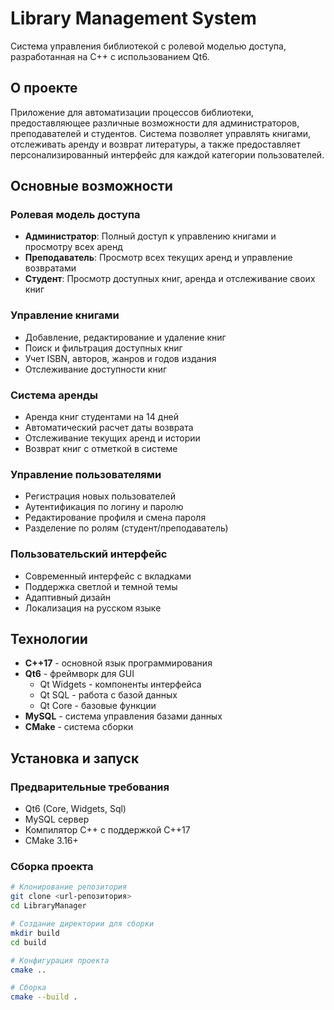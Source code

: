 # Library Management System

Система управления библиотекой с ролевой моделью доступа, разработанная на C++ с использованием Qt6.

##  О проекте

Приложение для автоматизации процессов библиотеки, предоставляющее различные возможности для администраторов, преподавателей и студентов. Система позволяет управлять книгами, отслеживать аренду и возврат литературы, а также предоставляет персонализированный интерфейс для каждой категории пользователей.

##  Основные возможности

### Ролевая модель доступа

- **Администратор**: Полный доступ к управлению книгами и просмотру всех аренд
- **Преподаватель**: Просмотр всех текущих аренд и управление возвратами
- **Студент**: Просмотр доступных книг, аренда и отслеживание своих книг

### Управление книгами

- Добавление, редактирование и удаление книг
- Поиск и фильтрация доступных книг
- Учет ISBN, авторов, жанров и годов издания
- Отслеживание доступности книг

###  Система аренды

- Аренда книг студентами на 14 дней
- Автоматический расчет даты возврата
- Отслеживание текущих аренд и истории
- Возврат книг с отметкой в системе

### Управление пользователями

- Регистрация новых пользователей
- Аутентификация по логину и паролю
- Редактирование профиля и смена пароля
- Разделение по ролям (студент/преподаватель)

### Пользовательский интерфейс

- Современный интерфейс с вкладками
- Поддержка светлой и темной темы
- Адаптивный дизайн
- Локализация на русском языке

## Технологии

- **C++17** - основной язык программирования
- **Qt6** - фреймворк для GUI
  - Qt Widgets - компоненты интерфейса
  - Qt SQL - работа с базой данных
  - Qt Core - базовые функции
- **MySQL** - система управления базами данных
- **CMake** - система сборки

## Установка и запуск

### Предварительные требования

- Qt6 (Core, Widgets, Sql)
- MySQL сервер
- Компилятор C++ с поддержкой C++17
- CMake 3.16+

### Сборка проекта

```bash
# Клонирование репозитория
git clone <url-репозитория>
cd LibraryManager

# Создание директории для сборки
mkdir build
cd build

# Конфигурация проекта
cmake ..

# Сборка
cmake --build .
